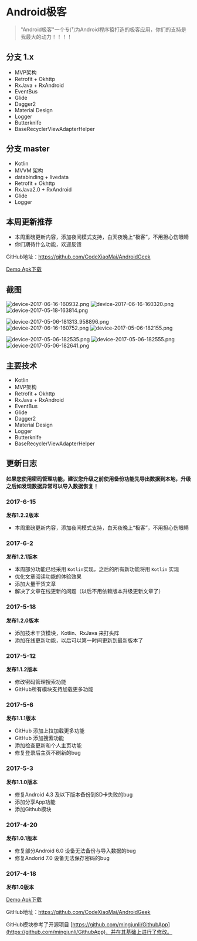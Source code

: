# Android极客 #

> "Android极客"一个专门为Android程序猿打造的极客应用，你们的支持是我最大的动力！！！！

## 分支 1.x 
- MVP架构
- Retrofit + Okhttp
- RxJava + RxAndroid
- EventBus
- Glide
- Dagger2
- Material Design
- Logger
- Butterknife
- BaseRecyclerViewAdapterHelper

## 分支 master
- Kotlin
- MVVM 架构
- databinding + livedata
- Retrofit + Okhttp
- RxJava2.0 + RxAndroid
- Glide
- Logger

## 本周更新推荐 ##

- 本周重磅更新内容，添加夜间模式支持，白天夜晚上“极客”，不用担心伤眼睛
- 你们期待什么功能，欢迎反馈
  
GitHub地址：https://github.com/CodeXiaoMai/AndroidGeek

[Demo Apk下载](https://github.com/CodeXiaoMai/AndroidGeek/raw/master/release/1.2.2_pro.apk)

## 截图 ##

![device-2017-06-16-160932.png](http://upload-images.jianshu.io/upload_images/5275145-a914ae3badc477ca.png?imageMogr2/auto-orient/strip%7CimageView2/2/w/290) ![device-2017-06-16-160320.png](http://upload-images.jianshu.io/upload_images/5275145-6caf7ea8e6ba0450.png?imageMogr2/auto-orient/strip%7CimageView2/2/w/290) ![device-2017-05-18-163814.png](http://upload-images.jianshu.io/upload_images/5275145-afb9de7500104cea.png?imageMogr2/auto-orient/strip%7CimageView2/2/w/290)

![device-2017-05-06-181313_958896.png](http://upload-images.jianshu.io/upload_images/5275145-cbc3213bbb789ec6.png?imageMogr2/auto-orient/strip%7CimageView2/2/w/290) ![device-2017-06-16-160752.png](http://upload-images.jianshu.io/upload_images/5275145-b02d12c60fbfe974.png?imageMogr2/auto-orient/strip%7CimageView2/2/w/290) ![device-2017-05-06-182155.png](http://upload-images.jianshu.io/upload_images/5275145-84000f8dff97a752.png?imageMogr2/auto-orient/strip%7CimageView2/2/w/290) 

![device-2017-05-06-182535.png](http://upload-images.jianshu.io/upload_images/5275145-559cc566e5a40d63.png?imageMogr2/auto-orient/strip%7CimageView2/2/w/290) ![device-2017-05-06-182555.png](http://upload-images.jianshu.io/upload_images/5275145-08acc7d89becb6ff.png?imageMogr2/auto-orient/strip%7CimageView2/2/w/290) ![device-2017-05-06-182641.png](http://upload-images.jianshu.io/upload_images/5275145-c0d58c6c2c1bb669.png?imageMogr2/auto-orient/strip%7CimageView2/2/w/290)

## 主要技术 ##

- Kotlin
- MVP架构
- Retrofit + Okhttp
- RxJava + RxAndroid
- EventBus
- Glide
- Dagger2
- Material Design
- Logger
- Butterknife
- BaseRecyclerViewAdapterHelper

## 更新日志 ##

**如果您使用密码管理功能，建议您升级之前使用备份功能先导出数据到本地，升级之后如发现数据异常可以导入数据恢复！**

### 2017-6-15 ###

**发布1.2.2版本**

- 本周重磅更新内容，添加夜间模式支持，白天夜晚上“极客”，不用担心伤眼睛

### 2017-6-2 ###

**发布1.2.1版本**

- 本周部分功能已经采用 `Kotlin`实现，之后的所有新功能将用 `Kotlin` 实现
- 优化文章阅读功能的体验效果
- 添加大量干货文章
- 解决了文章在线更新的问题（以后不用依赖版本升级更新文章了）

### 2017-5-18 ###

**发布1.2.0版本**

- 添加技术干货模块，Kotlin、RxJava 来打头阵
- 添加在线更新功能，以后可以第一时间更新到最新版本了

### 2017-5-12 ###

**发布1.1.2版本**

- 修改密码管理搜索功能
- GitHub所有模块支持加载更多功能

### 2017-5-6 ###

**发布1.1.1版本**

- GitHub 添加上拉加载更多功能
- GitHub 添加搜索功能
- 添加检查更新和个人主页功能
- 修复登录后主页不刷新的bug
 
### 2017-5-3 ###

**发布1.1.0版本**

- 修复Android 4.3 及以下版本备份到SD卡失败的bug 
- 添加分享App功能
- 添加Github模块

### 2017-4-20 ###

**发布1.0.1版本**

- 修复部分Android 6.0 设备无法备份与导入数据的bug
- 修复Andorid 7.0 设备无法保存密码的bug

### 2017-4-18 ###

**发布1.0版本**

[Demo Apk下载](https://github.com/CodeXiaoMai/AndroidGeek/raw/master/release/1.2.2_pro.apk)

GitHub地址：https://github.com/CodeXiaoMai/AndroidGeek

GitHub模块参考了开源项目 [https://github.com/mingjunli/GithubApp](https://github.com/mingjunli/GithubApp)，并在其基础上进行了修改。